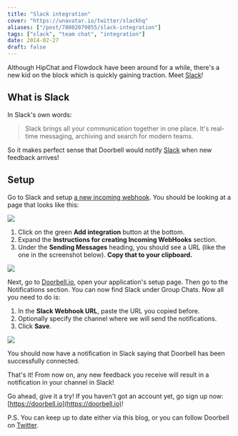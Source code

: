 ```yaml
---
title: "Slack integration"
cover: "https://unavatar.io/twitter/slackhq"
aliases: ["/post/78002079055/slack-integration"]
tags: ["slack", "team chat", "integration"]
date: 2014-02-27
draft: false
---
```


Although HipChat and Flowdock have been around for a while, there's a new kid on the block which is quickly gaining traction. Meet [Slack](https://slack.com)!

## What is Slack
   
In Slack's own words:

> Slack brings all your communication together in one place. It's real-time messaging, archiving and search for modern teams.


<!--more-->

So it makes perfect sense that Doorbell would notify [Slack](https://slack.com) when new feedback arrives!

## Setup

Go to Slack and setup [a new incoming webhook](http://blog.doorbell.io/post/78002079055/slack-integration). You should be looking at a page that looks like this:

![](/img/integrations/chat/slack/webhook.png)

1. Click on the green **Add integration** button at the bottom.
1. Expand the **Instructions for creating Incoming WebHooks** section.
1. Under the **Sending Messages** heading, you should see a URL (like the one in the screenshot below). **Copy that to your clipboard.**

![](/img/integrations/chat/slack/generated-webhook.png)

Next, go to [Doorbell.io](https://doorbell.io), open your application's setup page. Then go to the Notifications section. You can now find Slack under Group Chats. Now all you need to do is:

1. In the **Slack Webhook URL**, paste the URL you copied before.
1. Optionally specify the channel where we will send the notifications.
1. Click **Save**.

![](/img/integrations/chat/slack/form.png)

You should now have a notification in Slack saying that Doorbell has been successfully connected.

That's it! From now on, any new feedback you receive will result in a notification in your channel in Slack!

Go ahead, give it a try! If you haven't got an account yet, go sign up now: [https://doorbell.io](https://doorbell.io)!

P.S. You can keep up to date either via this blog, or you can follow Doorbell on [Twitter](https://twitter.com/doorbell_io).
